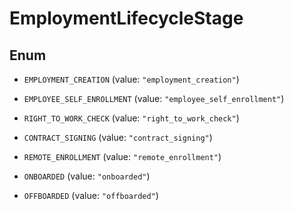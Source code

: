 

# EmploymentLifecycleStage

## Enum


* `EMPLOYMENT_CREATION` (value: `"employment_creation"`)

* `EMPLOYEE_SELF_ENROLLMENT` (value: `"employee_self_enrollment"`)

* `RIGHT_TO_WORK_CHECK` (value: `"right_to_work_check"`)

* `CONTRACT_SIGNING` (value: `"contract_signing"`)

* `REMOTE_ENROLLMENT` (value: `"remote_enrollment"`)

* `ONBOARDED` (value: `"onboarded"`)

* `OFFBOARDED` (value: `"offboarded"`)




